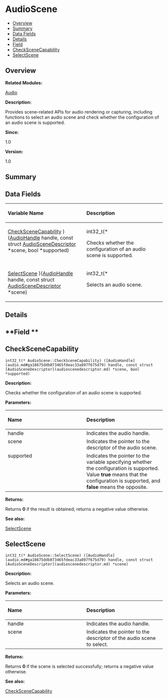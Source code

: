 # AudioScene<a name="EN-US_TOPIC_0000001054718117"></a>

-   [Overview](#section363513269165630)
-   [Summary](#section868572158165630)
-   [Data Fields](#pub-attribs)
-   [Details](#section396807424165630)
-   [Field](#section649234473165630)
-   [CheckSceneCapability](#a9b485404b2ec3b8bc2b8d1b73401d45c)
-   [SelectScene](#aacdbf3a9f488a7e71f3a5a23c68c0068)

## **Overview**<a name="section363513269165630"></a>

**Related Modules:**

[Audio](audio.md)

**Description:**

Provides scene-related APIs for audio rendering or capturing, including functions to select an audio scene and check whether the configuration of an audio scene is supported. 

**Since:**

1.0

**Version:**

1.0

## **Summary**<a name="section868572158165630"></a>

## Data Fields<a name="pub-attribs"></a>

<a name="table395166268165630"></a>
<table><thead align="left"><tr id="row745628450165630"><th class="cellrowborder" valign="top" width="50%" id="mcps1.1.3.1.1"><p id="p1733721890165630"><a name="p1733721890165630"></a><a name="p1733721890165630"></a>Variable Name</p>
</th>
<th class="cellrowborder" valign="top" width="50%" id="mcps1.1.3.1.2"><p id="p2057353778165630"><a name="p2057353778165630"></a><a name="p2057353778165630"></a>Description</p>
</th>
</tr>
</thead>
<tbody><tr id="row1907289026165630"><td class="cellrowborder" valign="top" width="50%" headers="mcps1.1.3.1.1 "><p id="p2074566717165630"><a name="p2074566717165630"></a><a name="p2074566717165630"></a><a href="audioscene.md#a9b485404b2ec3b8bc2b8d1b73401d45c">CheckSceneCapability</a> )(<a href="audio.md#ga18675ddb073465fdeac33a897f675d79">AudioHandle</a> handle, const struct <a href="audioscenedescriptor.md">AudioSceneDescriptor</a> *scene, bool *supported)</p>
</td>
<td class="cellrowborder" valign="top" width="50%" headers="mcps1.1.3.1.2 "><p id="p1845022823165630"><a name="p1845022823165630"></a><a name="p1845022823165630"></a>int32_t(* </p>
<p id="p1667896909165630"><a name="p1667896909165630"></a><a name="p1667896909165630"></a>Checks whether the configuration of an audio scene is supported. </p>
</td>
</tr>
<tr id="row354360920165630"><td class="cellrowborder" valign="top" width="50%" headers="mcps1.1.3.1.1 "><p id="p1306087091165630"><a name="p1306087091165630"></a><a name="p1306087091165630"></a><a href="audioscene.md#aacdbf3a9f488a7e71f3a5a23c68c0068">SelectScene</a> )(<a href="audio.md#ga18675ddb073465fdeac33a897f675d79">AudioHandle</a> handle, const struct <a href="audioscenedescriptor.md">AudioSceneDescriptor</a> *scene)</p>
</td>
<td class="cellrowborder" valign="top" width="50%" headers="mcps1.1.3.1.2 "><p id="p1407047279165630"><a name="p1407047279165630"></a><a name="p1407047279165630"></a>int32_t(* </p>
<p id="p79342700165630"><a name="p79342700165630"></a><a name="p79342700165630"></a>Selects an audio scene. </p>
</td>
</tr>
</tbody>
</table>

## **Details**<a name="section396807424165630"></a>

## **Field **<a name="section649234473165630"></a>

## CheckSceneCapability<a name="a9b485404b2ec3b8bc2b8d1b73401d45c"></a>

```
int32_t(* AudioScene::CheckSceneCapability) ([AudioHandle](audio.md#ga18675ddb073465fdeac33a897f675d79) handle, const struct [AudioSceneDescriptor](audioscenedescriptor.md) *scene, bool *supported)
```

 **Description:**

Checks whether the configuration of an audio scene is supported. 

**Parameters:**

<a name="table363433310165630"></a>
<table><thead align="left"><tr id="row1715501585165630"><th class="cellrowborder" valign="top" width="50%" id="mcps1.1.3.1.1"><p id="p72003945165630"><a name="p72003945165630"></a><a name="p72003945165630"></a>Name</p>
</th>
<th class="cellrowborder" valign="top" width="50%" id="mcps1.1.3.1.2"><p id="p418730622165630"><a name="p418730622165630"></a><a name="p418730622165630"></a>Description</p>
</th>
</tr>
</thead>
<tbody><tr id="row124828279165630"><td class="cellrowborder" valign="top" width="50%" headers="mcps1.1.3.1.1 ">handle</td>
<td class="cellrowborder" valign="top" width="50%" headers="mcps1.1.3.1.2 ">Indicates the audio handle. </td>
</tr>
<tr id="row1503801719165630"><td class="cellrowborder" valign="top" width="50%" headers="mcps1.1.3.1.1 ">scene</td>
<td class="cellrowborder" valign="top" width="50%" headers="mcps1.1.3.1.2 ">Indicates the pointer to the descriptor of the audio scene. </td>
</tr>
<tr id="row1483715887165630"><td class="cellrowborder" valign="top" width="50%" headers="mcps1.1.3.1.1 ">supported</td>
<td class="cellrowborder" valign="top" width="50%" headers="mcps1.1.3.1.2 ">Indicates the pointer to the variable specifying whether the configuration is supported. Value <strong id="b657474469165630"><a name="b657474469165630"></a><a name="b657474469165630"></a>true</strong> means that the configuration is supported, and <strong id="b1307982512165630"><a name="b1307982512165630"></a><a name="b1307982512165630"></a>false</strong> means the opposite. </td>
</tr>
</tbody>
</table>

**Returns:**

Returns  **0**  if the result is obtained; returns a negative value otherwise. 

**See also:**

[SelectScene](audioscene.md#aacdbf3a9f488a7e71f3a5a23c68c0068) 

## SelectScene<a name="aacdbf3a9f488a7e71f3a5a23c68c0068"></a>

```
int32_t(* AudioScene::SelectScene) ([AudioHandle](audio.md#ga18675ddb073465fdeac33a897f675d79) handle, const struct [AudioSceneDescriptor](audioscenedescriptor.md) *scene)
```

 **Description:**

Selects an audio scene. 

**Parameters:**

<a name="table1842803044165630"></a>
<table><thead align="left"><tr id="row1584316640165630"><th class="cellrowborder" valign="top" width="50%" id="mcps1.1.3.1.1"><p id="p1289673619165630"><a name="p1289673619165630"></a><a name="p1289673619165630"></a>Name</p>
</th>
<th class="cellrowborder" valign="top" width="50%" id="mcps1.1.3.1.2"><p id="p1182488991165630"><a name="p1182488991165630"></a><a name="p1182488991165630"></a>Description</p>
</th>
</tr>
</thead>
<tbody><tr id="row1507735045165630"><td class="cellrowborder" valign="top" width="50%" headers="mcps1.1.3.1.1 ">handle</td>
<td class="cellrowborder" valign="top" width="50%" headers="mcps1.1.3.1.2 ">Indicates the audio handle. </td>
</tr>
<tr id="row47068069165630"><td class="cellrowborder" valign="top" width="50%" headers="mcps1.1.3.1.1 ">scene</td>
<td class="cellrowborder" valign="top" width="50%" headers="mcps1.1.3.1.2 ">Indicates the pointer to the descriptor of the audio scene to select. </td>
</tr>
</tbody>
</table>

**Returns:**

Returns  **0**  if the scene is selected successfully; returns a negative value otherwise. 

**See also:**

[CheckSceneCapability](audioscene.md#a9b485404b2ec3b8bc2b8d1b73401d45c) 

